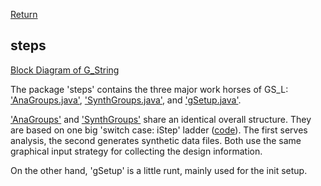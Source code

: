 [Return](Block_Diagram.md)
## steps ##
[Block Diagram of G_String](img/block.png)  

The package 'steps' contains the three major work horses of GS_L: 
['AnaGroups.java'](../../../blob/main/workbench/GS_L/src/steps/AnaGroups.java), 
['SynthGroups.java'](../../../blob/main/workbench/GS_L/src/steps/SynthGroups.java), and ['gSetup.java'](../../../blob/main/workbench/GS_L/src/gSetup.java).

['AnaGroups'](AnaBird.md) and ['SynthGroups'](SynBird.md) share an identical overall structure. They are based on one big 'switch case: iStep' ladder (<a href="../workbench/GS_L/src/steps/AnaGroups.java#L147">code</a>). The first serves analysis, the second generates synthetic data files. Both use the same graphical input strategy for collecting the design information.

On the other hand, 'gSetup' is a little runt, mainly used for the init setup.
